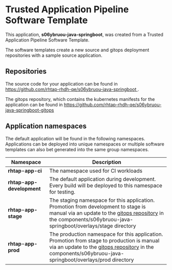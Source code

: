 # Trusted Application Pipeline Software Template

This application, **s06ybruou-java-springboot**, was created from a Trusted Application Pipeline Software Template.

The software templates create a new source and gitops deployment repositories with a sample source application. 

## Repositories

The source code for your application can be found in [https://github.com/rhtap-rhdh-qe/s06ybruou-java-springboot ](https://github.com/rhtap-rhdh-qe/s06ybruou-java-springboot ).
 
The gitops repository, which contains the kubernetes manifests for the application can be found in 
[https://github.com/rhtap-rhdh-qe/s06ybruou-java-springboot-gitops ](https://github.com/rhtap-rhdh-qe/s06ybruou-java-springboot-gitops ) 

## Application namespaces 

The default application will be found in the following namespaces. Applications can be deployed into unique namespaces or multiple software templates can also bet generated into the same group namespaces.  

|  Namespace   |  Description   |  
| -------- | -------- |
| **rhtap-app-ci** | The namespace used for CI workloads |
| **rhtap-app-development** | The default application during development. Every build will be deployed to this namespace for testing. |
| **rhtap-app-stage** | The staging namespace for this application. Promotion from development to stage is manual via an update to the [gitops repository](https://github.com/rhtap-rhdh-qe/s06ybruou-java-springboot-gitops ) in the components/s06ybruou-java-springboot/overlays/stage directory |
| **rhtap-app-prod** | The production namespace for this application. Promotion from stage to production is manual via an update to the [gitops repository](https://github.com/rhtap-rhdh-qe/s06ybruou-java-springboot-gitops ) in the components/s06ybruou-java-springboot/overlays/prod directory |
